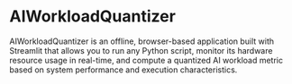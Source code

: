 # AIWorkloadQuantizer
AIWorkloadQuantizer is an offline, browser-based application built with Streamlit that allows you to run any Python script, monitor its hardware resource usage in real-time, and compute a quantized AI workload metric based on system performance and execution characteristics.
